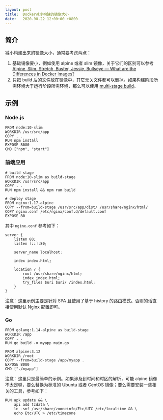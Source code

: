 ```yaml
---
layout: post
title:  Docker减小构建的镜像大小
date:   2020-08-22 12:00:00 +0800
---
```


## 简介

减小构建出来的镜像大小，通常要考虑两点：

1. 基础镜像要小，例如使用 alpine 或者 slim 镜像，关于它们的区别可以参考 [Alpine, Slim, Stretch, Buster, Jessie, Bullseye — What are the Differences in Docker Images?](https://medium.com/swlh/alpine-slim-stretch-buster-jessie-bullseye-bookworm-what-are-the-differences-in-docker-62171ed4531d)
2. 只把 build 后的文件放在镜像中，其它无关文件都可以删掉。如果构建阶段所需环境大于运行阶段所需环境，那么可以使用 [multi-stage build](https://docs.docker.com/develop/develop-images/multistage-build/)。

## 示例

### Node.js

```docker
FROM node:10-slim
WORKDIR /usr/src/app
COPY . .
RUN npm install
EXPOSE 8080
CMD ["npm", "start"]
```

### 前端应用

```docker
# build stage
FROM node:10-slim as build-stage
WORKDIR /usr/src/app
COPY . .
RUN npm install && npm run build

# deploy stage
FROM nginx:1.17-alpine
COPY --from=build-stage /usr/src/app/dist/ /usr/share/nginx/html/
COPY nginx.conf /etc/nginx/conf.d/default.conf
EXPOSE 80
```

其中 `nginx.conf` 参考如下：

```
server {
    listen 80;
    listen [::]:80;

    server_name localhost;

    index index.html;

    location / {
        root /usr/share/nginx/html;
        index index.html;
        try_files $uri $uri/ /index.html;
    }
}
```

注意：这里示例主要是针对 SPA 且使用了基于 history 的路由模式。否则的话直接使用默认 Nginx 配置即可。

### Go

```docker
FROM golang:1.14-alpine as build-stage
WORKDIR /app
COPY . .
RUN go build -o myapp main.go

FROM alpine:3.12
WORKDIR /root
COPY --from=build-stage /app/myapp .
EXPOSE 8080
CMD ["./myapp"]
```

注意：这里只是最简单的示例。如果涉及到时间和时区的解析，可能 alpine 镜像不太足够，要么替换为标准的 Ubuntu 或者 CentOS 镜像；要么需要安装一些相关的工具，参考如下：

```shell
RUN apk update && \
	api add tzdata \
	ln -snf /usr/share/zooneinfo/Etc/UTC /etc/localtime && \
	echo Etc/UTC > /etc/timezone
```
